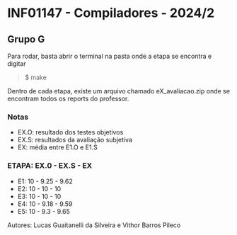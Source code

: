 # INF01147 - Compiladores - 2024/2
## Grupo G


Para rodar, basta abrir o terminal na pasta onde a etapa se encontra e digitar 
> $ make

Dentro de cada etapa, existe um arquivo chamado eX_avaliacao.zip onde se encontram todos os reports do professor.

### Notas
- EX.O: resultado dos testes objetivos
- EX.S: resultados da avaliação subjetiva
- EX: média entre E1.O e E1.S

### ETAPA: EX.0 - EX.S - EX

- E1: 10 - 9.25 - 9.62
- E2: 10 - 10 - 10
- E3: 10 - 10 - 10
- E4: 10 - 9.18 - 9.59
- E5: 10 - 9.3 - 9.65

Autores: Lucas Guaitanelli da Silveira e Vithor Barros Pileco
